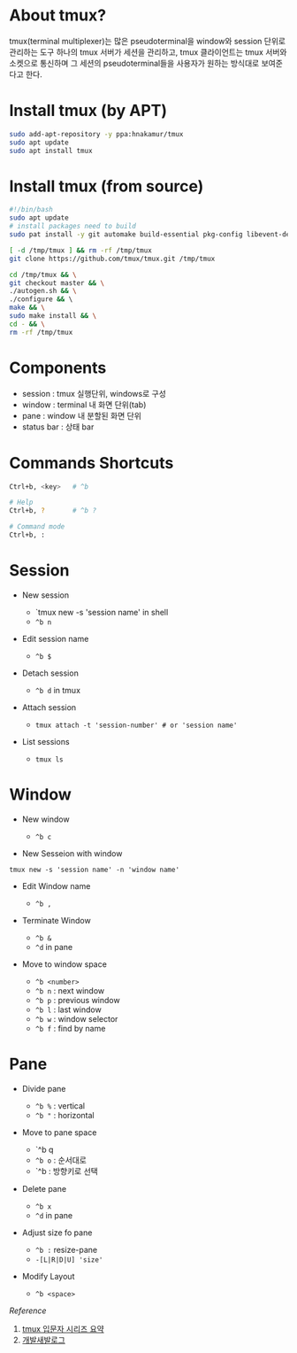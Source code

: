 # About tmux?
tmux(terminal multiplexer)는 많은 pseudoterminal을 window와 session 단위로 관리하는 도구
하나의 tmux 서버가 세션을 관리하고, tmux 클라이언트는 tmux 서버와 소켓으로 통신하며
그 세션의 pseudoterminal들을 사용자가 원하는 방식대로 보여준다고 한다. 

# Install tmux (by APT)
```sh
sudo add-apt-repository -y ppa:hnakamur/tmux 
sudo apt update
sudo apt install tmux
```

# Install tmux (from source)
```sh
#!/bin/bash
sudo apt update
# install packages need to build
sudo pat install -y git automake build-essential pkg-config libevent-dev libncurses5-dev

[ -d /tmp/tmux ] && rm -rf /tmp/tmux
git clone https://github.com/tmux/tmux.git /tmp/tmux 

cd /tmp/tmux && \
git checkout master && \
./autogen.sh && \
./configure && \ 
make && \
sudo make install && \
cd - && \
rm -rf /tmp/tmux
```

# Components

* session : tmux 실행단위, windows로 구성
* window : terminal 내 화면 단위(tab)
* pane : window 내 분할된 화면 단위
* status bar : 상태 bar

# Commands Shortcuts
```bash
Ctrl+b, <key>   # ^b

# Help
Ctrl+b, ?       # ^b ?

# Command mode
Ctrl+b, :
```

# Session

* New session
  * `tmux new -s 'session name' in shell
  * `^b n`

* Edit session name
  * `^b $`

* Detach session
  * `^b d` in tmux

* Attach session
  * `tmux attach -t 'session-number' # or 'session name'`

* List sessions
  * `tmux ls`

# Window

* New window
  * `^b c`

* New Sesseion with window
```
tmux new -s 'session name' -n 'window name'
```

* Edit Window name
  * `^b ,`

* Terminate Window
  * `^b &`
  * `^d` in pane

* Move to window space
  * `^b <number>` 
  * `^b n` : next window
  * `^b p` : previous window
  * `^b l` : last window
  * `^b w` : window selector
  * `^b f` : find by name 

# Pane

* Divide pane
  * `^b %` : vertical
  * `^b "` : horizontal

* Move to pane space
  * `^b q<number>
  * `^b o` : 순서대로
  * `^b <arrow> : 방향키로 선택

* Delete pane
  * `^b x`
  * `^d` in pane

* Adjust size fo pane
  * `^b :` resize-pane
  * `-[L|R|D|U] 'size'`

* Modify Layout
  * `^b <space>`


_Reference_

1. [tmux 입문자 시리즈 요약](https://edykim.com/ko/post/tmux-introductory-series-summary/)
2. [개발새발로그](https://dgkim5360.tistory.com/entry/the-first-steps-for-tmux-terminal-multiplexer)
